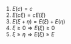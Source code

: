 1. $E(c)=c$
2. $E(c\xi)=cE(\xi)$
3. $E(\xi+\eta)=E(\xi)+E(\eta)$
4. $\xi\ge 0\Rightarrow E(\xi)\ge 0$
5. $\xi\ge \eta\Rightarrow E(\xi)\ge E$